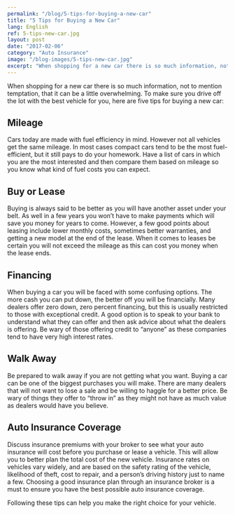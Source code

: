 ```yaml
---
permalink: "/blog/5-tips-for-buying-a-new-car"
title: "5 Tips for Buying a New Car"
lang: English
ref: 5-tips-new-car.jpg
layout: post
date: "2017-02-06"
category: "Auto Insurance"
image: "/blog-images/5-tips-new-car.jpg"
excerpt: "When shopping for a new car there is so much information, not to mention temptation, that it can be a little overwhelming. To make sure you drive off the lot with the best vehicle for you, here are five tips for buying a new car."
---
```


When shopping for a new car there is so much information, not to mention temptation, that it can be a little overwhelming. To make sure you drive off the lot with the best vehicle for you, here are five tips for buying a new car:

## Mileage
Cars today are made with fuel efficiency in mind. However not all vehicles get the same mileage. In most cases compact cars tend to be the most fuel-efficient, but it still pays to do your homework. Have a list of cars in which you are the most interested and then compare them based on mileage so you know what kind of fuel costs you can expect.

## Buy or Lease
Buying is always said to be better as you will have another asset under your belt. As well in a few years you won’t have to make payments which will save you money for years to come. However, a few good points about leasing include lower monthly costs, sometimes better warranties, and getting a new model at the end of the lease. When it comes to leases be certain you will not exceed the mileage as this can cost you money when the lease ends.

## Financing
When buying a car you will be faced with some confusing options. The more cash you can put down, the better off you will be financially. Many dealers offer zero down, zero percent financing, but this is usually restricted to those with exceptional credit. A good option is to speak to your bank to understand what they can offer and then ask advice about what the dealers is offering. Be wary of those offering credit to “anyone” as these companies tend to have very high interest rates.

## Walk Away
Be prepared to walk away if you are not getting what you want. Buying a car can be one of the biggest purchases you will make. There are many dealers that will not want to lose a sale and be willing to haggle for a better price. Be wary of things they offer to “throw in” as they might not have as much value as dealers would have you believe.

## Auto Insurance Coverage
Discuss insurance premiums with your broker to see what your auto insurance will cost before you purchase or lease a vehicle. This will allow you to better plan the total cost of the new vehicle. Insurance rates on vehicles vary widely, and are based on the safety rating of the vehicle, likelihood of theft, cost to repair, and a person’s driving history just to name a few. Choosing a good insurance plan through an insurance broker is a must to ensure you have the best possible auto insurance coverage.

Following these tips can help you make the right choice for your vehicle.